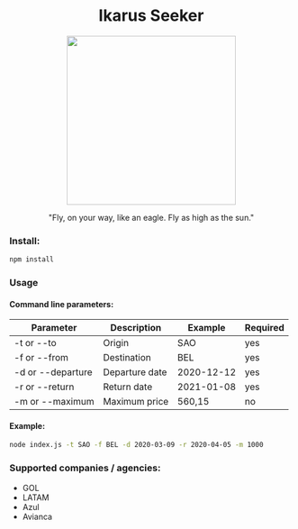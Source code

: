 <h1 align="center">Ikarus Seeker</h1>

<p align="center">
  <img src='https://upload.wikimedia.org/wikipedia/commons/thumb/5/52/Gowy-icaro-pradoFXD.jpg/800px-Gowy-icaro-pradoFXD.jpg' height="300">
</p>

<p align="center">"Fly, on your way, like an eagle. Fly as high as the sun."</p>

### Install:

```bash
npm install
```

### Usage

#### Command line parameters:

|Parameter          |Description      |Example    |Required
|-------------------|-----------------|-----------|--------
| -t or --to        | Origin          |SAO        |yes
| -f or --from      | Destination     |BEL        |yes
| -d or --departure | Departure date  |2020-12-12 |yes
| -r or --return    | Return date     |2021-01-08 |yes
| -m or --maximum   | Maximum price   |560,15     |no

#### Example:

```bash
node index.js -t SAO -f BEL -d 2020-03-09 -r 2020-04-05 -m 1000
```

### Supported companies / agencies:

* GOL
* LATAM
* Azul
* Avianca

